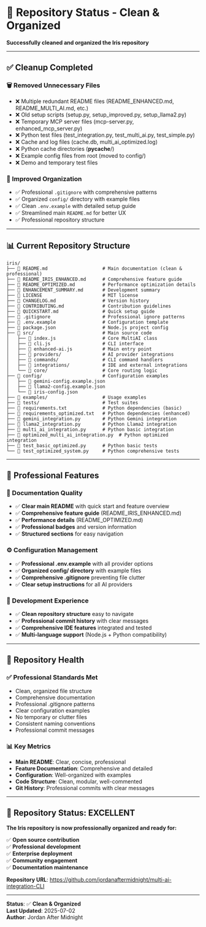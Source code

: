 # 📁 Repository Status - Clean & Organized

**Successfully cleaned and organized the Iris repository**

---

## ✅ **Cleanup Completed**

### **🗑️ Removed Unnecessary Files**
- ❌ Multiple redundant README files (README_ENHANCED.md, README_MULTI_AI.md, etc.)
- ❌ Old setup scripts (setup.py, setup_improved.py, setup_llama2.py)
- ❌ Temporary MCP server files (mcp-server.py, enhanced_mcp_server.py)
- ❌ Python test files (test_integration.py, test_multi_ai.py, test_simple.py)
- ❌ Cache and log files (cache.db, multi_ai_optimized.log)
- ❌ Python cache directories (__pycache__/)
- ❌ Example config files from root (moved to config/)
- ❌ Demo and temporary test files

### **📁 Improved Organization**
- ✅ Professional `.gitignore` with comprehensive patterns
- ✅ Organized `config/` directory with example files
- ✅ Clean `.env.example` with detailed setup guide
- ✅ Streamlined main `README.md` for better UX
- ✅ Professional repository structure

---

## 📊 **Current Repository Structure**

```
iris/
├── 📄 README.md                    # Main documentation (clean & professional)
├── 📄 README_IRIS_ENHANCED.md      # Comprehensive feature guide
├── 📄 README_OPTIMIZED.md          # Performance optimization details
├── 📄 ENHANCEMENT_SUMMARY.md       # Development summary
├── 📄 LICENSE                      # MIT license
├── 📄 CHANGELOG.md                 # Version history
├── 📄 CONTRIBUTING.md              # Contribution guidelines
├── 📄 QUICKSTART.md                # Quick setup guide
├── 📄 .gitignore                   # Professional ignore patterns
├── 📄 .env.example                 # Configuration template
├── 📄 package.json                 # Node.js project config
├── 📁 src/                         # Main source code
│   ├── 📄 index.js                 # Core MultiAI class
│   ├── 📄 cli.js                   # CLI interface
│   ├── 📄 enhanced-ai.js           # Main entry point
│   ├── 📁 providers/               # AI provider integrations
│   ├── 📁 commands/                # CLI command handlers
│   ├── 📁 integrations/            # IDE and external integrations
│   └── 📁 core/                    # Core routing logic
├── 📁 config/                      # Configuration examples
│   ├── 📄 gemini-config.example.json
│   ├── 📄 llama2-config.example.json
│   └── 📄 iris-config.json
├── 📁 examples/                    # Usage examples
├── 📁 tests/                       # Test suites
├── 📄 requirements.txt             # Python dependencies (basic)
├── 📄 requirements_optimized.txt   # Python dependencies (enhanced)
├── 📄 gemini_integration.py        # Python Gemini integration
├── 📄 llama2_integration.py        # Python Llama2 integration
├── 📄 multi_ai_integration.py      # Python basic integration
├── 📄 optimized_multi_ai_integration.py  # Python optimized integration
├── 📄 test_basic_optimized.py      # Python basic tests
└── 📄 test_optimized_system.py     # Python comprehensive tests
```

---

## 🎯 **Professional Features**

### **📄 Documentation Quality**
- ✅ **Clear main README** with quick start and feature overview
- ✅ **Comprehensive feature guide** (README_IRIS_ENHANCED.md)
- ✅ **Performance details** (README_OPTIMIZED.md)
- ✅ **Professional badges** and version information
- ✅ **Structured sections** for easy navigation

### **⚙️ Configuration Management**
- ✅ **Professional .env.example** with all provider options
- ✅ **Organized config/ directory** with example files
- ✅ **Comprehensive .gitignore** preventing file clutter
- ✅ **Clear setup instructions** for all AI providers

### **🔧 Development Experience**
- ✅ **Clean repository structure** easy to navigate
- ✅ **Professional commit history** with clear messages
- ✅ **Comprehensive IDE features** integrated and tested
- ✅ **Multi-language support** (Node.js + Python compatibility)

---

## 🚀 **Repository Health**

### **✅ Professional Standards Met**
- Clean, organized file structure
- Comprehensive documentation
- Professional .gitignore patterns
- Clear configuration examples
- No temporary or clutter files
- Consistent naming conventions
- Professional commit messages

### **📊 Key Metrics**
- **Main README**: Clear, concise, professional
- **Feature Documentation**: Comprehensive and detailed
- **Configuration**: Well-organized with examples
- **Code Structure**: Clean, modular, well-commented
- **Git History**: Professional commits with clear messages

---

## 🎊 **Repository Status: EXCELLENT**

**The Iris repository is now professionally organized and ready for:**

✅ **Open source contribution**  
✅ **Professional development**  
✅ **Enterprise deployment**  
✅ **Community engagement**  
✅ **Documentation maintenance**  

**Repository URL**: https://github.com/jordanaftermidnight/multi-ai-integration-CLI

---

**Status**: ✅ **Clean & Organized**  
**Last Updated**: 2025-07-02  
**Author**: Jordan After Midnight